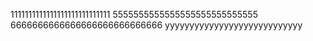 1111111111111111111111111111
5555555555555555555555555555
6666666666666666666666666666
yyyyyyyyyyyyyyyyyyyyyyyyyyyy
